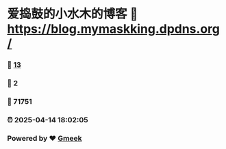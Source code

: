# 爱捣鼓的小水木的博客 :link: https://blog.mymaskking.dpdns.org/ 
### :page_facing_up: [13](https://blog.mymaskking.dpdns.org//tag.html) 
### :speech_balloon: 2 
### :hibiscus: 71751 
### :alarm_clock: 2025-04-14 18:02:05 
### Powered by :heart: [Gmeek](https://github.com/Meekdai/Gmeek)
